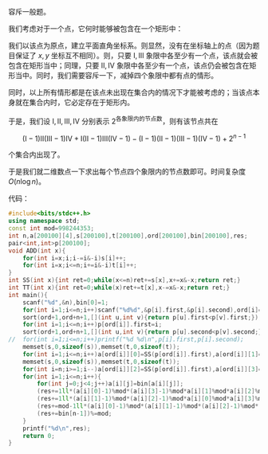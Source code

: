 容斥一般题。

我们考虑对于一个点，它何时能够被包含在一个矩形中：

我们以该点为原点，建立平面直角坐标系。则显然，没有在坐标轴上的点（因为题目保证了 $x,y$ 坐标互不相同）。则，只要 $\text{I},\text{III}$ 象限中各至少有一个点，该点就会被包含在矩形当中；同理，只要 $\text{II},\text{IV}$ 象限中各至少有一个点，该点仍会被包含在矩形当中。同时，我们需要容斥一下，减掉四个象限中都有点的情形。

同时，以上所有情形都是在该点未出现在集合内的情况下才能被考虑的；当该点本身就在集合内时，它必定存在于矩形内。

于是，我们设 $\text{I},\text{II},\text{III},\text{IV}$ 分别表示 $2^{\text{各象限内的节点数}}$，则有该节点共在

$$(\text{I}-1)\text{II}(\text{III}-1)\text{IV}+\text{I}(\text{II}-1)\text{III}(\text{IV}-1)-(\text{I}-1)(\text{II}-1)(\text{III}-1)(\text{IV}-1)+2^{n-1}$$

个集合内出现了。

于是我们就二维数点一下求出每个节点四个象限内的节点数即可。时间复杂度 $O(n\log n)$。

代码：

```cpp
#include<bits/stdc++.h>
using namespace std;
const int mod=998244353;
int n,a[200100][4],s[200100],t[200100],ord[200100],bin[200100],res;
pair<int,int>p[200100];
void ADD(int x){
	for(int i=x;i;i-=i&-i)s[i]++;
	for(int i=x;i<=n;i+=i&-i)t[i]++;
}
int SS(int x){int ret=0;while(x<=n)ret+=s[x],x+=x&-x;return ret;}
int TT(int x){int ret=0;while(x)ret+=t[x],x-=x&-x;return ret;}
int main(){
	scanf("%d",&n),bin[0]=1;
	for(int i=1;i<=n;i++)scanf("%d%d",&p[i].first,&p[i].second),ord[i]=i,bin[i]=(bin[i-1]<<1)%mod;
	sort(ord+1,ord+n+1,[](int u,int v){return p[u].first<p[v].first;});
	for(int i=1;i<=n;i++)p[ord[i]].first=i;
	sort(ord+1,ord+n+1,[](int u,int v){return p[u].second<p[v].second;});
//	for(int i=1;i<=n;i++)printf("%d %d\n",p[i].first,p[i].second);
	memset(s,0,sizeof(s)),memset(t,0,sizeof(t));
	for(int i=1;i<=n;i++)a[ord[i]][0]=SS(p[ord[i]].first),a[ord[i]][1]=TT(p[ord[i]].first),ADD(p[ord[i]].first);
	memset(s,0,sizeof(s)),memset(t,0,sizeof(t));
	for(int i=n;i>=1;i--)a[ord[i]][2]=SS(p[ord[i]].first),a[ord[i]][3]=TT(p[ord[i]].first),ADD(p[ord[i]].first);
	for(int i=1;i<=n;i++){
		for(int j=0;j<4;j++)a[i][j]=bin[a[i][j]];
		(res+=1ll*(a[i][0]-1)%mod*(a[i][3]-1)%mod*a[i][1]%mod*a[i][2]%mod)%=mod;
		(res+=1ll*(a[i][1]-1)%mod*(a[i][2]-1)%mod*a[i][0]%mod*a[i][3]%mod)%=mod;
		(res+=mod-1ll*(a[i][0]-1)%mod*(a[i][1]-1)%mod*(a[i][2]-1)%mod*(a[i][3]-1)%mod)%=mod;
		(res+=bin[n-1])%=mod;
	}
	printf("%d\n",res);
	return 0;
}
```